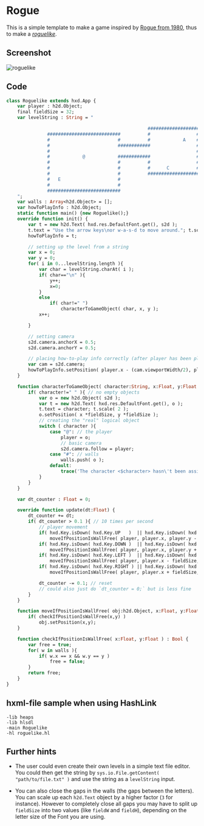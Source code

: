 # Rogue

This is a simple template to make a game inspired by [Rogue from 1980](<https://en.wikipedia.org/wiki/Rogue_(video_game)>), thus to make a [_roguelike_](https://en.wikipedia.org/wiki/Roguelike).

## Screenshot

![roguelike](https://user-images.githubusercontent.com/88530062/174960136-c4ed996e-7533-4876-8872-2164e6ec0109.png)

## Code

```haxe
class Roguelike extends hxd.App {
    var player : h2d.Object;
    final fieldSize = 32;
    var levelString : String = "

                                                    ###################
               ###########################          #                 #
               #                         #          #            A    #
               #                         ############                 #
               #                                                      #
               #            @            ############                 #
               #                         #          #                 #
               #                         #          #      C          #
               #                         #          ###################
               #   E                     #
               #                         #
               ###########################
    ";
    var walls : Array<h2d.Object> = [];
    var howToPlayInfo : h2d.Object;
    static function main() {new Roguelike();}
    override function init() {
        var t = new h2d.Text( hxd.res.DefaultFont.get(), s2d );
        t.text = "Use the arrow keys\nor w-a-s-d to move around."; t.scale(2);
        howToPlayInfo = t;

        // setting up the level from a string
        var x = 0;
        var y = 0;
        for( i in 0...levelString.length ){
            var char = levelString.charAt( i );
            if( char=="\n" ){
                y++;
                x=0;
            }
            else
                if( char!=" ")
                    characterToGameObject( char, x, y );
            x++;

        }

        // setting camera
        s2d.camera.anchorX = 0.5;
        s2d.camera.anchorY = 0.5;

        // placing how-to-play info correctly (after player has been placed)
        var cam = s2d.camera;
        howToPlayInfo.setPosition( player.x - (cam.viewportWidth/2), player.y - (cam.viewportHeight/2) );
    }

    function characterToGameObject( character:String, x:Float, y:Float ){
        if( character!=" " ){ // no empty objects
            var o = new h2d.Object( s2d );
            var t = new h2d.Text( hxd.res.DefaultFont.get(), o );
            t.text = character; t.scale( 2 );
            o.setPosition( x *fieldSize, y *fieldSize );
            // creating the "real" logical object
            switch ( character ){
                case "@": // the player
                    player = o;
                    // basic camera
                    s2d.camera.follow = player;
                case "#": // walls
                    walls.push( o );
                default:
                    trace('The character <$character> hasn\'t been assigned to a game object.'); // doesn't work right... but good enough
            }
        }
    }

    var dt_counter : Float = 0;

    override function update(dt:Float) {
        dt_counter += dt;
        if( dt_counter > 0.1 ){ // 10 times per second
            // player movement
            if( hxd.Key.isDown( hxd.Key.UP   )  || hxd.Key.isDown( hxd.Key.W ) )
                moveIfPositionIsWallFree( player, player.x, player.y - fieldSize ); // okay the code's a bit clunky I admit that!
            if( hxd.Key.isDown( hxd.Key.DOWN )  || hxd.Key.isDown( hxd.Key.S ) )
                moveIfPositionIsWallFree( player, player.x, player.y + fieldSize );
            if( hxd.Key.isDown( hxd.Key.LEFT )  || hxd.Key.isDown( hxd.Key.A ) )
                moveIfPositionIsWallFree( player, player.x - fieldSize, player.y );
            if( hxd.Key.isDown( hxd.Key.RIGHT ) || hxd.Key.isDown( hxd.Key.D ) )
                moveIfPositionIsWallFree( player, player.x + fieldSize, player.y );

            dt_counter -= 0.1; // reset
            // could also just do `dt_counter = 0;` but is less fine
        }
    }

    function moveIfPositionIsWallFree( obj:h2d.Object, x:Float, y:Float ) {
        if( checkIfPositionIsWallFree(x,y) )
            obj.setPosition(x,y);
    }

    function checkIfPositionIsWallFree( x:Float, y:Float ) : Bool {
        var free = true;
        for( w in walls ){
            if( w.x == x && w.y == y )
                free = false;
        }
        return free;
    }
}
```

## hxml-file sample when using HashLink

```
-lib heaps
-lib hlsdl
-main Roguelike
-hl roguelike.hl
```

## Further hints

- The user could even create their own levels in a simple text file editor. You could then get the string by `sys.io.File.getContent( "path/to/file.txt" )` and use the string as a `levelString` input.

- You can also close the gaps in the walls (the gaps between the letters). You can scale up each `h2d.Text` object by a higher factor (`3` for instance). However to completely close all gaps you may have to split up `fieldSize` into two values (like `fieldW` and `fieldH`), depending on the letter size of the Font you are using.
